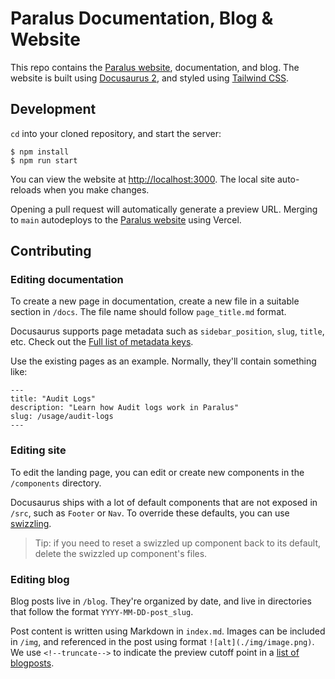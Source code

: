 # Paralus Documentation, Blog & Website

This repo contains the [Paralus website](https://paralus.io), documentation, and blog. The website is built using [Docusaurus 2](https://docusaurus.io/), and styled using [Tailwind CSS](https://tailwindcss.com/).


## Development

`cd` into your cloned repository, and start the server:

```
$ npm install
$ npm run start
```

You can view the website at [http://localhost:3000](http://localhost:3000). The local site auto-reloads when you make changes.

Opening a pull request will automatically generate a preview URL. Merging to `main` autodeploys to the [Paralus website](https://paralus.io) using Vercel.

## Contributing

### Editing documentation

To create a new page in documentation, create a new file in a suitable section in `/docs`. The file name should follow `page_title.md` format.

Docusaurus supports page metadata such as `sidebar_position`, `slug`, `title`, etc. Check out the [Full list of metadata keys](https://docusaurus.io/docs/api/plugins/@docusaurus/plugin-content-docs).

Use the existing pages as an example. Normally, they'll contain something like:

```
---
title: "Audit Logs"
description: "Learn how Audit logs work in Paralus"
slug: /usage/audit-logs
---
```

### Editing site

To edit the landing page, you can edit or create new components in the `/components` directory.

Docusaurus ships with a lot of default components that are not exposed in `/src`, such as `Footer` or `Nav`. To override these defaults, you can use [swizzling](https://docusaurus.io/docs/swizzling).

> Tip: if you need to reset a swizzled up component back to its default, delete the swizzled up component's files.

### Editing blog

Blog posts live in `/blog`. They're organized by date, and live in directories that follow the format `YYYY-MM-DD-post_slug`.

Post content is written using Markdown in `index.md`. Images can be included in `/img`, and referenced in the post using format `![alt](./img/image.png)`. We use `<!--truncate-->` to indicate the preview cutoff point in a [list of blogposts](https://paralus.io/blog).
